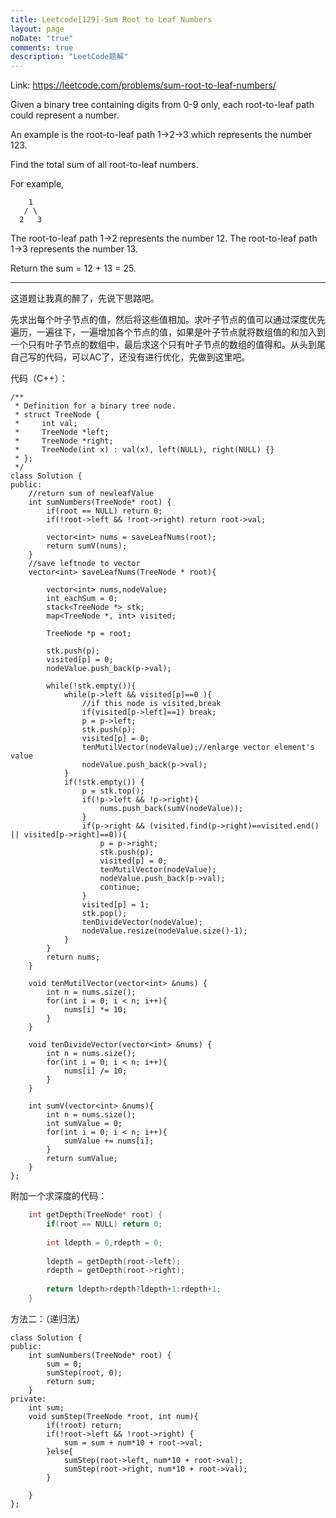 ```yaml
---
title: Leetcode[129]-Sum Root to Leaf Numbers
layout: page
noDate: "true"
comments: true
description: "LeetCode题解" 
---
```

<article class="post post-type-normal" itemscope="" itemtype="http://schema.org/Article" style="opacity: 1; transform: translateY(0px);">

Link: https://leetcode.com/problems/sum-root-to-leaf-numbers/

Given a binary tree containing digits from 0-9 only, each root-to-leaf path could represent a number.

An example is the root-to-leaf path 1->2->3 which represents the number 123.

Find the total sum of all root-to-leaf numbers.

For example,

```
    1
   / \
  2   3
```

The root-to-leaf path 1->2 represents the number 12.
The root-to-leaf path 1->3 represents the number 13.

Return the sum = 12 + 13 = 25.

--------

这道题让我真的醉了，先说下思路吧。

先求出每个叶子节点的值，然后将这些值相加。求叶子节点的值可以通过深度优先遍历，一遍往下，一遍增加各个节点的值，如果是叶子节点就将数组值的和加入到一个只有叶子节点的数组中，最后求这个只有叶子节点的数组的值得和。从头到尾自己写的代码，可以AC了，还没有进行优化，先做到这里吧。

代码（C++）：

```
/**
 * Definition for a binary tree node.
 * struct TreeNode {
 *     int val;
 *     TreeNode *left;
 *     TreeNode *right;
 *     TreeNode(int x) : val(x), left(NULL), right(NULL) {}
 * };
 */
class Solution {
public:
	//return sum of newleafValue
    int sumNumbers(TreeNode* root) {
        if(root == NULL) return 0;
        if(!root->left && !root->right) return root->val;
    
        vector<int> nums = saveLeafNums(root);
        return sumV(nums);
    }
    //save leftnode to vector
    vector<int> saveLeafNums(TreeNode * root){
    
        vector<int> nums,nodeValue;
        int eachSum = 0;
        stack<TreeNode *> stk;
        map<TreeNode *, int> visited;
    
        TreeNode *p = root;
    
        stk.push(p);
        visited[p] = 0;
        nodeValue.push_back(p->val);
    
        while(!stk.empty()){
            while(p->left && visited[p]==0 ){
	            //if this node is visited,break 
                if(visited[p->left]==1) break;
                p = p->left;
                stk.push(p);
                visited[p] = 0;
                tenMutilVector(nodeValue);//enlarge vector element's value
                nodeValue.push_back(p->val);
            }
            if(!stk.empty()) {
                p = stk.top();
                if(!p->left && !p->right){
                    nums.push_back(sumV(nodeValue));
                }
                if(p->right && (visited.find(p->right)==visited.end() || visited[p->right]==0)){
                    p = p->right;
                    stk.push(p);
                    visited[p] = 0;
                    tenMutilVector(nodeValue);
                    nodeValue.push_back(p->val);
                    continue;
                }
                visited[p] = 1;
                stk.pop();
                tenDivideVector(nodeValue);
                nodeValue.resize(nodeValue.size()-1);
            }
        }
        return nums;
    }
    
    void tenMutilVector(vector<int> &nums) {
        int n = nums.size();
        for(int i = 0; i < n; i++){
            nums[i] *= 10;
        }
    }
    
    void tenDivideVector(vector<int> &nums) {
        int n = nums.size();
        for(int i = 0; i < n; i++){
            nums[i] /= 10;
        }
    }
    
    int sumV(vector<int> &nums){
        int n = nums.size();
        int sumValue = 0;
        for(int i = 0; i < n; i++){
            sumValue += nums[i];
        }
        return sumValue;
    }   
};
```


附加一个求深度的代码：

```C++
    int getDepth(TreeNode* root) {
        if(root == NULL) return 0;
    
        int ldepth = 0,rdepth = 0;
    
        ldepth = getDepth(root->left);
        rdepth = getDepth(root->right);
    
        return ldepth>rdepth?ldepth+1:rdepth+1;
    }
```


方法二：（递归法）

```
class Solution {
public:
    int sumNumbers(TreeNode* root) {
        sum = 0;
        sumStep(root, 0);
        return sum;
    }
private:
    int sum;
    void sumStep(TreeNode *root, int num){
        if(!root) return;
        if(!root->left && !root->right) {
            sum = sum + num*10 + root->val;
        }else{
            sumStep(root->left, num*10 + root->val);
            sumStep(root->right, num*10 + root->val);
        }
        
    }
};
```


</article>
